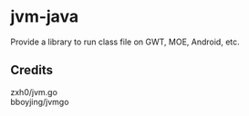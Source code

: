 # jvm-java  
Provide a library to run class file on GWT, MOE, Android, etc.  

## Credits  
zxh0/jvm.go  
bboyjing/jvmgo
